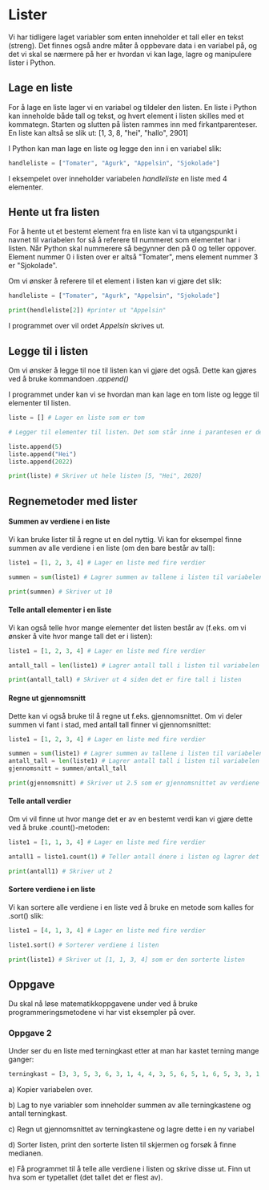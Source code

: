 # Lister

Vi har tidligere laget variabler som enten inneholder et tall eller en tekst (streng). Det finnes også andre måter å oppbevare data i en variabel på, og det vi skal se nærmere på her er hvordan vi kan lage, lagre og manipulere lister i Python.

## Lage en liste

For å lage en liste lager vi en variabel og tildeler den listen. En liste i Python kan inneholde både tall og tekst, og hvert element i listen skilles med et kommategn. Starten og slutten på listen rammes inn med firkantparenteser.
En liste kan altså se slik ut: [1, 3, 8, "hei", "hallo", 2901]

I Python kan man lage en liste og legge den inn i en variabel slik:

```Python
handleliste = ["Tomater", "Agurk", "Appelsin", "Sjokolade"]
```

I eksempelet over inneholder variabelen _handleliste_ en liste med 4 elementer.

## Hente ut fra listen

For å hente ut et bestemt element fra en liste kan vi ta utgangspunkt i navnet til variabelen for så å referere til nummeret som elementet har i listen. Når Python skal nummerere så begynner den på 0 og teller oppover. Element nummer 0 i listen over er altså "Tomater", mens element nummer 3 er "Sjokolade".

Om vi ønsker å referere til et element i listen kan vi gjøre det slik:

```Python
handleliste = ["Tomater", "Agurk", "Appelsin", "Sjokolade"]

print(hendleliste[2]) #printer ut "Appelsin"
```

I programmet over vil ordet _Appelsin_ skrives ut.

## Legge til i listen

Om vi ønsker å legge til noe til listen kan vi gjøre det også. Dette kan gjøres ved å bruke kommandoen _.append()_

I programmet under kan vi se hvordan man kan lage en tom liste og legge til elementer til listen.

```Python
liste = [] # Lager en liste som er tom

# Legger til elementer til listen. Det som står inne i parantesen er det som blir lagt til i lista:

liste.append(5)
liste.append("Hei")
liste.append(2022)

print(liste) # Skriver ut hele listen [5, "Hei", 2020]

```

## Regnemetoder med lister

#### Summen av verdiene i en liste

Vi kan bruke lister til å regne ut en del nyttig. Vi kan for eksempel finne summen av alle verdiene i en liste (om den bare består av tall):

```Python
liste1 = [1, 2, 3, 4] # Lager en liste med fire verdier

summen = sum(liste1) # Lagrer summen av tallene i listen til variabelen

print(summen) # Skriver ut 10
```

#### Telle antall elementer i en liste

Vi kan også telle hvor mange elementer det listen består av (f.eks. om vi ønsker å vite hvor mange tall det er i listen):

```Python
liste1 = [1, 2, 3, 4] # Lager en liste med fire verdier

antall_tall = len(liste1) # Lagrer antall tall i listen til variabelen

print(antall_tall) # Skriver ut 4 siden det er fire tall i listen
```

#### Regne ut gjennomsnitt

Dette kan vi også bruke til å regne ut f.eks. gjennomsnittet. Om vi deler summen vi fant i stad, med antall tall finner vi gjennomsnittet:

```Python
liste1 = [1, 2, 3, 4] # Lager en liste med fire verdier

summen = sum(liste1) # Lagrer summen av tallene i listen til variabelen
antall_tall = len(liste1) # Lagrer antall tall i listen til variabelen
gjennomsnitt = summen/antall_tall

print(gjennomsnitt) # Skriver ut 2.5 som er gjennomsnittet av verdiene i listen.
```

#### Telle antall verdier

Om vi vil finne ut hvor mange det er av en bestemt verdi kan vi gjøre dette ved å bruke .count()-metoden:

```Python
liste1 = [1, 1, 3, 4] # Lager en liste med fire verdier

antall1 = liste1.count(1) # Teller antall énere i listen og lagrer det i variabelen

print(antall1) # Skriver ut 2
```

#### Sortere verdiene i en liste

Vi kan sortere alle verdiene i en liste ved å bruke en metode som kalles for .sort() slik:

```Python
liste1 = [4, 1, 3, 4] # Lager en liste med fire verdier

liste1.sort() # Sorterer verdiene i listen

print(liste1) # Skriver ut [1, 1, 3, 4] som er den sorterte listen
```

## Oppgave

Du skal nå løse matematikkoppgavene under ved å bruke programmeringsmetodene vi har vist eksempler på over.

### Oppgave 2

Under ser du en liste med terningkast etter at man har kastet terning mange ganger:

```Python
terningkast = [3, 3, 5, 3, 6, 3, 1, 4, 4, 3, 5, 6, 5, 1, 6, 5, 3, 3, 1, 5, 2, 2, 2, 1, 5, 5, 5, 1, 1, 5, 3, 3, 3, 5, 5, 6, 4, 3, 3, 6, 2, 4, 4, 4, 6, 4, 4, 4, 1, 3, 4, 5, 2, 6, 5, 3, 5, 6, 6, 3, 3, 2, 6, 3, 1, 4, 4, 4, 6, 2, 2, 5, 2, 4, 6, 3, 3, 3, 4, 6, 4, 6, 1, 5, 2, 6, 2, 5, 4, 4, 5, 1, 5, 3, 5, 6, 4, 5, 5, 1, 2, 2, 3, 5, 5, 2, 4, 3, 4, 2, 5, 3, 6, 2, 5]
```

a) Kopier variabelen over.

b) Lag to nye variabler som inneholder summen av alle terningkastene og antall terningkast.

c) Regn ut gjennomsnittet av terningkastene og lagre dette i en ny variabel

d) Sorter listen, print den sorterte listen til skjermen og forsøk å finne medianen.

e) Få programmet til å telle alle verdiene i listen og skrive disse ut. Finn ut hva som er typetallet (det tallet det er flest av).
